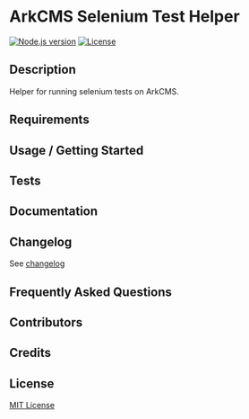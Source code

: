 # ArkCMS Selenium Test Helper

[![Node.js version](https://img.shields.io/badge/Node.js->=12-brightgreen.svg)](https://nodejs.org)
[![License](https://img.shields.io/github/license/pb-it/ark-cms-selenium-test-helper?label=license&style=yellow)](https://github.com/pb-it/ark-cms-selenium-test-helper/blob/main/LICENSE)


## Description

Helper for running selenium tests on ArkCMS.


## Requirements


## Usage / Getting Started


## Tests


## Documentation


## Changelog

See [changelog](./CHANGELOG.md)


## Frequently Asked Questions


## Contributors


## Credits


## License

[MIT License](./LICENSE)